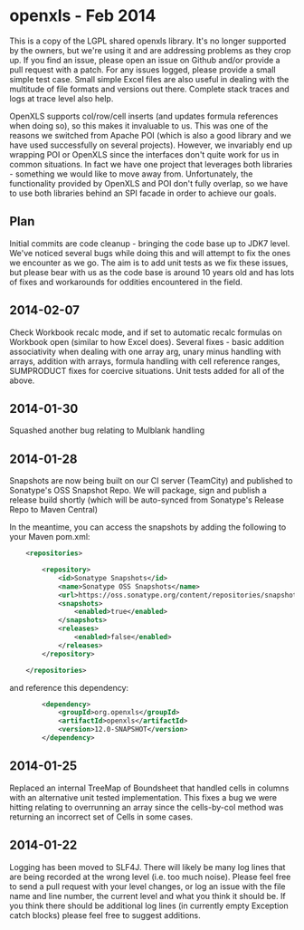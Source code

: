 openxls - Feb 2014
==================

This is a copy of the LGPL shared openxls library.  It's no longer supported by the owners, but we're using it and are addressing problems as
they crop up.  If you find an issue, please open an issue on Github and/or provide a pull request with a patch.  For any issues logged, please
provide a small simple test case.  Small simple Excel files are also useful in dealing with the multitude of file formats and versions out
there.  Complete stack traces and logs at trace level also help.

OpenXLS supports col/row/cell inserts (and updates formula references when doing so), so this makes it invaluable to us.  This was one of
the reasons we switched from Apache POI (which is also a good library and we have used successfully on several projects).  However, we
invariably end up wrapping POI or OpenXLS since the interfaces don't quite work for us in common situations.  In fact we have one project
that leverages both libraries - something we would like to move away from.  Unfortunately, the functionality provided by OpenXLS and POI
don't fully overlap, so we have to use both libraries behind an SPI facade in order to achieve our goals.

## Plan
Initial commits are code cleanup - bringing the code base up to JDK7 level. We've noticed several bugs while
doing this and will attempt to fix the ones we encounter as we go. The aim is to add unit tests as we fix these issues, but please bear
with us as the code base is around 10 years old and has lots of fixes and workarounds for oddities encountered in the field.

## 2014-02-07
Check Workbook recalc mode, and if set to automatic recalc formulas on Workbook open (similar to how Excel does). Several fixes - basic
addition associativity when dealing with one array arg, unary minus handling with arrays, addition with arrays, formula handling with
cell reference ranges, SUMPRODUCT fixes for coercive situations. Unit tests added for all of the above.

## 2014-01-30
Squashed another bug relating to Mulblank handling

## 2014-01-28
Snapshots are now being built on our CI server (TeamCity) and published to Sonatype's OSS Snapshot Repo.  We will package, sign and publish
a release build shortly (which will be auto-synced from Sonatype's Release Repo to Maven Central)

In the meantime, you can access the snapshots by adding the following to your Maven pom.xml:

```xml
    <repositories>

        <repository>
            <id>Sonatype Snapshots</id>
            <name>Sonatype OSS Snapshots</name>
            <url>https://oss.sonatype.org/content/repositories/snapshots/</url>
            <snapshots>
                <enabled>true</enabled>
            </snapshots>
            <releases>
                <enabled>false</enabled>
            </releases>
        </repository>

    </repositories>
```

and reference this dependency:

```xml
        <dependency>
            <groupId>org.openxls</groupId>
            <artifactId>openxls</artifactId>
            <version>12.0-SNAPSHOT</version>
        </dependency>
```

## 2014-01-25
Replaced an internal TreeMap of Boundsheet that handled cells in columns with an alternative unit tested implementation.  This fixes a bug
we were hitting relating to overrunning an array since the cells-by-col method was returning an incorrect set of Cells in some cases.

## 2014-01-22
Logging has been moved to SLF4J.  There will likely be many log lines that are being recorded at the wrong level (i.e. too much noise).
Please feel free to send a pull request with your level changes, or log an issue with the file name and line number, the current level and
what you think it should be.  If you think there should be additional log lines (in currently empty Exception catch blocks) please feel
free to suggest additions.

